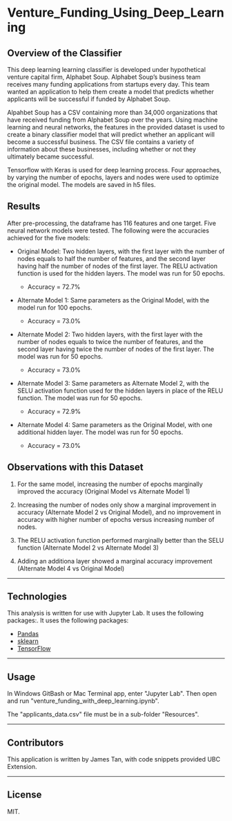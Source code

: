 # Venture_Funding_Using_Deep_Learning

## Overview of the Classifier

This deep learning learning classifier is developed under hypothetical venture capital firm, Alphabet Soup. Alphabet Soup’s business team receives many funding applications from startups every day. This team wanted an application to help them create a model that predicts whether applicants will be successful if funded by Alphabet Soup.

Alpahbet Soup has a CSV containing more than 34,000 organizations that have received funding from Alphabet Soup over the years. Using machine learning and neural networks, the features in the provided dataset is used to create a binary classifier model that will predict whether an applicant will become a successful business. The CSV file contains a variety of information about these businesses, including whether or not they ultimately became successful.

Tensorflow with Keras is used for deep learning process. Four approaches, by varying the number of epochs, layers and nodes were used to optimize the original model. The models are saved in h5 files.


## Results

After pre-processing, the dataframe has 116 features and one target. Five neural network models were tested. The following were the accuracies achieved for the five models:

* Original Model: Two hidden layers, with the first layer with the number of nodes equals to half the number of features, and the second layer having half the number of nodes of the first layer. The RELU activation function is used for the hidden layers. The model was run for 50 epochs.
  * Accuracy = 72.7%

* Alternate Model 1: Same parameters as the Original Model, with the model run for 100 epochs.
  * Accuracy = 73.0%

* Alternate Model 2: Two hidden layers, with the first layer with the number of nodes equals to twice the number of features, and the second layer having twice the number of nodes of the first layer. The model was run for 50 epochs.
  * Accuracy = 73.0%

* Alternate Model 3: Same parameters as Alternate Model 2, with the SELU activation function used for the hidden layers in place of the RELU function. The model was run for 50 epochs.
  * Accuracy = 72.9%

* Alternate Model 4: Same parameters as the Original Model, with one additional hidden layer. The model was run for 50 epochs.
  * Accuracy = 73.0%


## Observations with this Dataset

1. For the same model, increasing the number of epochs marginally improved the accuracy (Original Model vs Alternate Model 1)

2. Increasing the number of nodes only show a marginal improvement in accuracy (Alternate Model 2 vs Original Model), and no improvement in accuracy with higher number of epochs versus increasing number of nodes.

3. The RELU activation function performed marginally better than the SELU function (Alternate Model 2 vs Alternate Model 3)

4. Adding an additiona layer showed a marginal accuracy improvement (Alternate Model 4 vs Original Model)

---

## Technologies

This analysis is written for use with Jupyter Lab. It uses the following packages:. It uses the following packages:

* [Pandas](https://github.com/pandas-dev/pandas)
* [sklearn](https://scikit-learn.org)
* [TensorFlow](https://www.tensorflow.org)


---

## Usage

In Windows GitBash or Mac Terminal app, enter "Jupyter Lab". Then open and run "venture_funding_with_deep_learning.ipynb".

The "applicants_data.csv" file must be in a sub-folder "Resources".


---

## Contributors

This application is written by James Tan, with code snippets provided UBC Extension.

---

## License

MIT.
